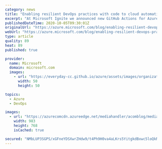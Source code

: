 ```yaml
---
category: news
title: "Enabling resilient DevOps practices with code to cloud automation"
excerpt: "At Microsoft Ignite we announced new GitHub Actions for Azure, which we added to our growing catalogue of Azure and GitHub integrations, with more to come soon."
publishedDateTime: 2020-10-05T09:30:01Z
originalUrl: "https://azure.microsoft.com/blog/enabling-resilient-devops-practices-with-code-to-cloud-automation/"
webUrl: "https://azure.microsoft.com/blog/enabling-resilient-devops-practices-with-code-to-cloud-automation/"
type: article
quality: 89
heat: 89
published: true

provider:
  name: Microsoft
  domain: microsoft.com
  images:
    - url: "https://everyday-cc.github.io/azure/assets/images/organizations/microsoft.com-50x50.jpg"
      width: 50
      height: 50

topics:
  - Azure
  - DevOps

images:
  - url: "https://azurecomcdn.azureedge.net/mediahandler/acomblog/media/Default/blog/385a8bf1-35dd-494e-af1b-eea7092fb5fa.png"
    width: 983
    height: 768
    isCached: true

secured: "NMbLUP3SGPS/xGFneYDSXwrZHdw9/t4Ph9H0va4aLKrs5YitgkdBxwc5loQkNl0q6wUZAuImbLtxSvTtes56WRXOAPh3f32E66eMVrb0308CW5W/2zTFfo4NVNGW3rtlYslU+UwYrQg+gIPlomGGa5EpXi1IvJ7vMqfFxrIUoCPRdsApWS/eJN9Cw4/3fFqmZAqfsyCxAR13cByuqd7FJmXMq5eIksAOqhd4lIN/61UoCmATbMY+VFpXizKIAFih61RwYSTr9WX3NY6Z0jZ8yQ10tjDmPBN+3jCGckrdCg0eYlbpqBfSFyynn2roTW6Zie02kDJlMqjHLd4ibjasuLcT3Ld6IH8HrIP8PDZI+q8=;7j8tPm/wwljScUbnhjEXjQ=="
---
```


